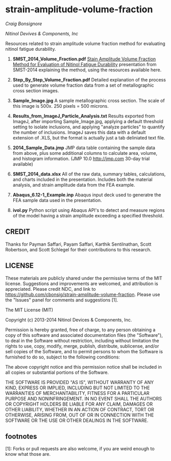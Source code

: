 strain-amplitude-volume-fraction
================================
*Craig Bonsignore*

*Nitinol Devives & Components, Inc*

Resources related to strain amplitude volume fraction method for evaluating nitinol fatigue durability.

1. **SMST_2014_Volume_Fraction.pdf** [Stain Amplitude Volume Fraction Method for Evaluation of Nitinol Fatigue Durability](https://asm.confex.com/asm/smst14/webprogram/Paper36277.html) presentation from SMST-2014 explaining the method, using the resources available here.

2. **Step_By_Step_Volume_Fraction.pdf** Detailed explanation of the process used to generate volume fraction data from a set of metallographic cross section images.

3. **Sample_Image.jpg** A sample metallographic cross section. The scale of this image is 500x. 250 pixels = 500 microns.

4. **Results_from_ImageJ_Particle_Analysis.txt** Results exported from ImageJ, after importing Sample_Image.jpg, applying a default threshold setting to isolate inclusions, and applying "analyze particles" to quantify the number of inclusions. ImageJ saves this data with a default extension of .XLS, but the format is actually just a tab deliniated text file.

5. **2014_Sample_Data.jmp** JMP data table containing the sample data from above, plus some additional columns to calculate area, volume, and histogram information. (JMP 10.0 http://jmp.com 30-day trial available)

6. **SMST_2014_data.xlsx** All of the raw data, summary tables, calculations, and charts included in the presentation. Includes both the material analysis, and strain amplitude data from the FEA example.

7. **Abaqus_6.12-1_Example.inp** Abaqus input deck used to generatre the FEA sample data used in the presentation. 

8. **ivol.py** Python script using Abaqus API's to detect and measure regions of the model having a strain amplitude exceeding a specified threshold.

CREDIT
------
Thanks for Payman Saffari, Payam Saffari, Karthik Sentilnathan, Scott Robertson, and Scott Schlegel for their contributions to this research.

LICENSE
-------

These materials are publicly shared under the permissive terms of the MIT license. Suggestions and improvements are welcomed, and attribution is appreciated. Please credit NDC, and link to https://github.com/cbonsig/strain-amplitude-volume-fraction. Please use the "Issues" panel for comments and suggestions [1].

The MIT License (MIT)

Copyright (c) 2013-2014 Nitinol Devices & Components, Inc.

Permission is hereby granted, free of charge, to any person obtaining a copy
of this software and associated documentation files (the "Software"), to deal
in the Software without restriction, including without limitation the rights
to use, copy, modify, merge, publish, distribute, sublicense, and/or sell
copies of the Software, and to permit persons to whom the Software is
furnished to do so, subject to the following conditions:

The above copyright notice and this permission notice shall be included in all
copies or substantial portions of the Software.

THE SOFTWARE IS PROVIDED "AS IS", WITHOUT WARRANTY OF ANY KIND, EXPRESS OR
IMPLIED, INCLUDING BUT NOT LIMITED TO THE WARRANTIES OF MERCHANTABILITY,
FITNESS FOR A PARTICULAR PURPOSE AND NONINFRINGEMENT. IN NO EVENT SHALL THE
AUTHORS OR COPYRIGHT HOLDERS BE LIABLE FOR ANY CLAIM, DAMAGES OR OTHER
LIABILITY, WHETHER IN AN ACTION OF CONTRACT, TORT OR OTHERWISE, ARISING FROM,
OUT OF OR IN CONNECTION WITH THE SOFTWARE OR THE USE OR OTHER DEALINGS IN THE
SOFTWARE.

footnotes
---------

[1]: Forks or pull requests are also welcome, if you are weird enough to know what those are.
